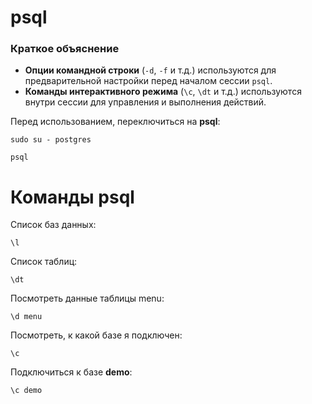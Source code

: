 # psql

### Краткое объяснение

- **Опции командной строки** (`-d`, `-f` и т.д.) используются для предварительной настройки перед началом сессии `psql`.
- **Команды интерактивного режима** (`\c`, `\dt` и т.д.) используются внутри сессии для управления и выполнения действий.

Перед использованием, переключиться на **psql**:

`sudo su - postgres`

`psql`

# 

# Команды psql

Список баз данных:

`\l`

Список таблиц:

`\dt`

Посмотреть данные таблицы menu:

`\d menu`

Посмотреть, к какой базе я подключен:

`\c`

Подключиться к базе **demo**:

`\c demo`
